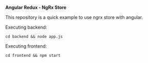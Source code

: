 **Angular Redux - NgRx Store**

This repository is a quick example to use ngrx store with angular.

Executing backend:

`cd backend && node app.js 
` 

Executing frontend:

`cd frontend && npm start`
